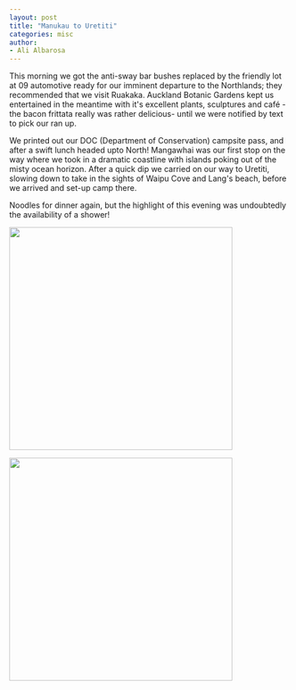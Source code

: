 ```yaml
---
layout: post
title: "Manukau to Uretiti"
categories: misc
author:
- Ali Albarosa
---
```


This morning we got the anti-sway bar bushes replaced by the friendly lot at 09 automotive ready for our imminent departure to the Northlands; they recommended that we visit Ruakaka. Auckland Botanic Gardens kept us entertained in the meantime with it's excellent plants, sculptures and café - the bacon frittata really was rather delicious- until we were notified by text to pick our ran up.

We printed out our DOC (Department of Conservation) campsite pass, and after a swift lunch headed upto North! Mangawhai was our first stop on the way where we took in a dramatic coastline with islands poking out of the misty ocean horizon. After a quick dip we carried on our way to Uretiti, slowing down to take in the sights of Waipu Cove and Lang's beach, before we arrived and set-up camp there.

Noodles for dinner again, but the highlight of this evening was undoubtedly the availability of a shower!

<img src="{{site.base_url}}{% link /assets/images/2025-02-19-Botanic.jpg %}" style="width:400px"><br>

<img src="{{site.base_url}}{% link /assets/images/2025-02-19-Mangawhai.jpg %}" style="width:400px"><br>